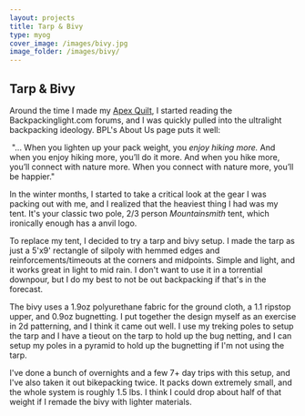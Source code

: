 ```yaml
---
layout: projects
title: Tarp & Bivy
type: myog
cover_image: /images/bivy.jpg
image_folder: /images/bivy/
---
```


## Tarp & Bivy

Around the time I made my [Apex Quilt](/projects/apex.html), I started reading the Backpackinglight.com forums, and I was quickly pulled into the ultralight backpacking ideology. BPL's About Us page puts it well: 

​	"... When you lighten up your pack weight, you *enjoy hiking more.* And when you enjoy hiking more, you’ll do it more. And when you hike more, you’ll connect with nature more. When you connect with nature more, you’ll be happier."

In the winter months, I started to take a critical look at the gear I was packing out with me, and I realized that the heaviest thing I had was my tent. It's your classic two pole, 2/3 person *Mountainsmith* tent, which ironically enough has a anvil logo. 

To replace my tent, I decided to try a tarp and bivy setup. I made the tarp as just a 5'x9' rectangle of silpoly with hemmed edges and reinforcements/timeouts at the corners and midpoints. Simple and light, and it works great in light to mid rain. I don't want to use it in a torrential downpour, but I do my best to not be out backpacking if that's in the forecast.

The bivy uses a 1.9oz polyurethane fabric for the ground cloth, a 1.1 ripstop upper, and 0.9oz bugnetting. I put together the design myself as an exercise in 2d patterning, and I think it came out well. I use my treking poles to setup the tarp and I have a tieout on the tarp to hold up the bug netting, and I can setup my poles in a pyramid to hold up the bugnetting if I'm not using the tarp. 

I've done a bunch of overnights and a few 7+ day trips with this setup, and I've also taken it out bikepacking twice.  It packs down extremely small, and the whole system is roughly 1.5 lbs. I think I could drop about half of that weight if I remade the bivy with lighter materials.

